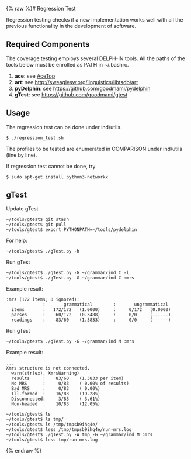 {% raw %}# Regression Test

Regression testing checks if a new implementation works well with all
the previous functionality in the development of software.

## Required Components

The coverage testing employs several DELPH-IN tools. All the paths of
the tools below must be enrolled as PATH in \~/.bashrc.

1. **ace**: see [AceTop](https://delph-in.github.io/docs/tools/AceTop)
2. **art**: see <http://sweaglesw.org/linguistics/libtsdb/art>
3. **pyDelphin**: see <https://github.com/goodmami/pydelphin>
4. **gTest**: see <https://github.com/goodmami/gtest>

## Usage

The regression test can be done under ind/utils.

    $ ./regression_test.sh

The profiles to be tested are enumerated in COMPARISON under ind/utils
(line by line).

If regression test cannot be done, try

    $ sudo apt-get install python3-networkx

## gTest

Update gTest

    ~/tools/gtest$ git stash
    ~/tools/gtest$ git pull
    ~/tools/gtest$ export PYTHONPATH=~/tools/pydelphin

For help:

    ~/tools/gtest$ ./gTest.py -h

Run gTest

    ~/tools/gtest$ ./gTest.py -G ~/grammar/ind C -l
    ~/tools/gtest$ ./gTest.py -G ~/grammar/ind C :mrs

Example result:

    :mrs (172 items; 0 ignored):
                  :       grammatical        :       ungrammatical
      items       :   172/172   (1.0000)     :     0/172   (0.0000)
      parses      :    60/172   (0.3488)     :     0/0     (------)    
      readings    :    83/60    (1.3833)     :     0/0     (------)    

Run gTest

    ~/tools/gtest$ ./gTest.py -G ~/grammar/ind M :mrs

Example result:

    ...
    Xmrs structure is not connected.
      warn(str(ex), XmrsWarning)
      results     :    83/60    (1.3833 per item)
      No MRS      :     0/83    ( 0.00% of results)
      Bad MRS     :     0/83    ( 0.00%)
      Ill-formed  :    16/83    (19.28%)
      Disconnected:     3/83    ( 3.61%)
      Non-headed  :    10/83    (12.05%)
    
    ~/tools/gtest$ ls
    ~/tools/gtest$ ls tmp/
    ~/tools/gtest$ ls /tmp/tmpsb9ihq4e/
    ~/tools/gtest$ less /tmp/tmpsb9ihq4e/run-mrs.log 
    ~/tools/gtest$ ./gTest.py -W tmp -G ~/grammar/ind M :mrs
    ~/tools/gtest$ less tmp/run-mrs.log
<update date omitted for speed>{% endraw %}